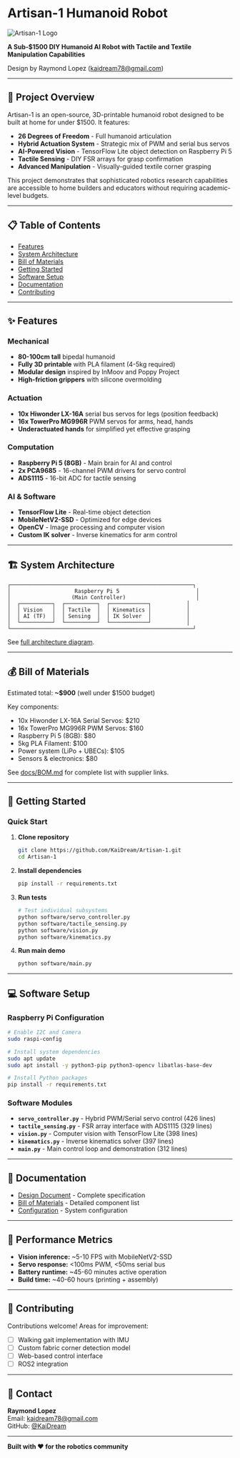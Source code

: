 # Artisan-1 Humanoid Robot

![Artisan-1 Logo](docs/images/artisan-1-header.png)

**A Sub-$1500 DIY Humanoid AI Robot with Tactile and Textile Manipulation Capabilities**

Design by Raymond Lopez ([kaidream78@gmail.com](mailto:kaidream78@gmail.com))

---

## 🤖 Project Overview

Artisan-1 is an open-source, 3D-printable humanoid robot designed to be built at home for under $1500. It features:

- **26 Degrees of Freedom** - Full humanoid articulation
- **Hybrid Actuation System** - Strategic mix of PWM and serial bus servos
- **AI-Powered Vision** - TensorFlow Lite object detection on Raspberry Pi 5
- **Tactile Sensing** - DIY FSR arrays for grasp confirmation
- **Advanced Manipulation** - Visually-guided textile corner grasping

This project demonstrates that sophisticated robotics research capabilities are accessible to home builders and educators without requiring academic-level budgets.

---

## 📋 Table of Contents

- [Features](#features)
- [System Architecture](#system-architecture)
- [Bill of Materials](#bill-of-materials)
- [Getting Started](#getting-started)
- [Software Setup](#software-setup)
- [Documentation](#documentation)
- [Contributing](#contributing)

---

## ✨ Features

### Mechanical
- **80-100cm tall** bipedal humanoid
- **Fully 3D printable** with PLA filament (4-5kg required)
- **Modular design** inspired by InMoov and Poppy Project
- **High-friction grippers** with silicone overmolding

### Actuation
- **10x Hiwonder LX-16A** serial bus servos for legs (position feedback)
- **16x TowerPro MG996R** PWM servos for arms, head, hands
- **Underactuated hands** for simplified yet effective grasping

### Computation
- **Raspberry Pi 5 (8GB)** - Main brain for AI and control
- **2x PCA9685** - 16-channel PWM drivers for servo control
- **ADS1115** - 16-bit ADC for tactile sensing

### AI & Software
- **TensorFlow Lite** - Real-time object detection
- **MobileNetV2-SSD** - Optimized for edge devices
- **OpenCV** - Image processing and computer vision
- **Custom IK solver** - Inverse kinematics for arm control

---

## 🏗️ System Architecture

```
┌─────────────────────────────────────────────────────────┐
│                    Raspberry Pi 5                        │
│                   (Main Controller)                      │
│  ┌──────────┐  ┌──────────┐  ┌────────────┐           │
│  │ Vision   │  │ Tactile  │  │ Kinematics │           │
│  │ AI (TF)  │  │ Sensing  │  │ IK Solver  │           │
│  └──────────┘  └──────────┘  └────────────┘           │
└─────────────────────────────────────────────────────────┘
```

See [full architecture diagram](docs/architecture.md).

---

## 💰 Bill of Materials

Estimated total: **~$900** (well under $1500 budget)

Key components:
- 10x Hiwonder LX-16A Serial Servos: $210
- 16x TowerPro MG996R PWM Servos: $160
- Raspberry Pi 5 (8GB): $80
- 5kg PLA Filament: $100
- Power system (LiPo + UBECs): $105
- Sensors & electronics: $80

See [docs/BOM.md](docs/BOM.md) for complete list with supplier links.

---

## 🚀 Getting Started

### Quick Start

1. **Clone repository**
   ```bash
   git clone https://github.com/KaiDream/Artisan-1.git
   cd Artisan-1
   ```

2. **Install dependencies**
   ```bash
   pip install -r requirements.txt
   ```

3. **Run tests**
   ```bash
   # Test individual subsystems
   python software/servo_controller.py
   python software/tactile_sensing.py
   python software/vision.py
   python software/kinematics.py
   ```

4. **Run main demo**
   ```bash
   python software/main.py
   ```

---

## 💻 Software Setup

### Raspberry Pi Configuration

```bash
# Enable I2C and Camera
sudo raspi-config

# Install system dependencies
sudo apt update
sudo apt install -y python3-pip python3-opencv libatlas-base-dev

# Install Python packages
pip install -r requirements.txt
```

### Software Modules

- **`servo_controller.py`** - Hybrid PWM/Serial servo control (426 lines)
- **`tactile_sensing.py`** - FSR array interface with ADS1115 (329 lines)
- **`vision.py`** - Computer vision with TensorFlow Lite (398 lines)
- **`kinematics.py`** - Inverse kinematics solver (397 lines)
- **`main.py`** - Main control loop and demonstration (312 lines)

---

## 📖 Documentation

- [Design Document](.github/instructions/DIY%20AI%20Robot%20Design%20Under%20$1500.md) - Complete specification
- [Bill of Materials](docs/BOM.md) - Detailed component list
- [Configuration](config/robot_config.json) - System configuration

---

## 🎯 Performance Metrics

- **Vision inference:** ~5-10 FPS with MobileNetV2-SSD
- **Servo response:** <100ms PWM, <50ms serial bus  
- **Battery runtime:** ~45-60 minutes active operation
- **Build time:** ~40-60 hours (printing + assembly)

---

## 🤝 Contributing

Contributions welcome! Areas for improvement:
- [ ] Walking gait implementation with IMU
- [ ] Custom fabric corner detection model
- [ ] Web-based control interface
- [ ] ROS2 integration

---

## 📧 Contact

**Raymond Lopez**  
Email: [kaidream78@gmail.com](mailto:kaidream78@gmail.com)  
GitHub: [@KaiDream](https://github.com/KaiDream)

---

**Built with ❤️ for the robotics community**
